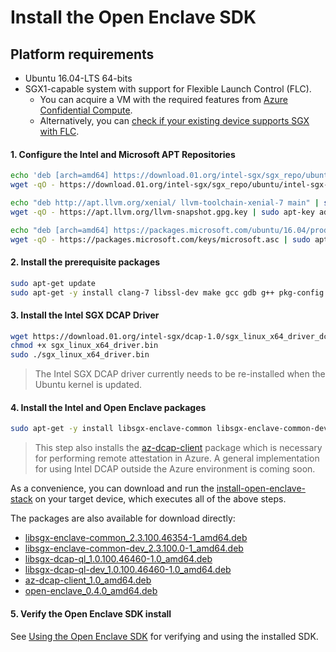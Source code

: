 # Install the Open Enclave SDK

## Platform requirements

- Ubuntu 16.04-LTS 64-bits
- SGX1-capable system with support for Flexible Launch Control (FLC).
    - You can acquire a VM with the required features from [Azure Confidential Compute](https://azure.microsoft.com/en-us/solutions/confidential-compute/).
    - Alternatively, you can [check if your existing device supports SGX with FLC](/docs/GettingStartedDocs/GettingStarted.md#1-determine-the-sgx-support-level-on-your-developmenttarget-system).

#### 1. Configure the Intel and Microsoft APT Repositories
```bash
echo 'deb [arch=amd64] https://download.01.org/intel-sgx/sgx_repo/ubuntu xenial main' | sudo tee /etc/apt/sources.list.d/intel-sgx.list
wget -qO - https://download.01.org/intel-sgx/sgx_repo/ubuntu/intel-sgx-deb.key | sudo apt-key add -

echo "deb http://apt.llvm.org/xenial/ llvm-toolchain-xenial-7 main" | sudo tee /etc/apt/sources.list.d/llvm-toolchain-xenial-7.list
wget -qO - https://apt.llvm.org/llvm-snapshot.gpg.key | sudo apt-key add -

echo "deb [arch=amd64] https://packages.microsoft.com/ubuntu/16.04/prod xenial main" | sudo tee /etc/apt/sources.list.d/msprod.list
wget -qO - https://packages.microsoft.com/keys/microsoft.asc | sudo apt-key add -
```

#### 2. Install the prerequisite packages
```bash
sudo apt-get update
sudo apt-get -y install clang-7 libssl-dev make gcc gdb g++ pkg-config
```

#### 3. Install the Intel SGX DCAP Driver
```bash
wget https://download.01.org/intel-sgx/dcap-1.0/sgx_linux_x64_driver_dcap_36594a7.bin -O sgx_linux_x64_driver.bin
chmod +x sgx_linux_x64_driver.bin
sudo ./sgx_linux_x64_driver.bin
```

> The Intel SGX DCAP driver currently needs to be re-installed when the Ubuntu kernel is updated.

#### 4. Install the Intel and Open Enclave packages
```bash
sudo apt-get -y install libsgx-enclave-common libsgx-enclave-common-dev libsgx-dcap-ql libsgx-dcap-ql-dev az-dcap-client open-enclave
```

> This step also installs the [az-dcap-client](https://github.com/microsoft/azure-dcap-client)
> package which is necessary for performing remote attestation in Azure. A general
> implementation for using Intel DCAP outside the Azure environment is coming soon.

As a convenience, you can download and run the [install-open-enclave-stack](/scripts/install-open-enclave-stack) on your target device, which executes all of the above steps.

The packages are also available for download directly:
- [libsgx-enclave-common_2.3.100.46354-1_amd64.deb](https://download.01.org/intel-sgx/dcap-1.0/SGX_installers/ubuntu16.04/libsgx-enclave-common_2.3.100.46354-1_amd64.deb)
- [libsgx-enclave-common-dev_2.3.100.0-1_amd64.deb](https://download.01.org/intel-sgx/sgx_repo/ubuntu/pool/main/libs/libsgx-enclave-common-dev/libsgx-enclave-common-dev_2.3.100.0-1_amd64.deb)
- [libsgx-dcap-ql_1.0.100.46460-1.0_amd64.deb](https://download.01.org/intel-sgx/dcap-1.0/DCAP_installers/ubuntu16.04/libsgx-dcap-ql_1.0.100.46460-1.0_amd64.deb)
- [libsgx-dcap-ql-dev_1.0.100.46460-1.0_amd64.deb](https://download.01.org/intel-sgx/dcap-1.0/DCAP_installers/ubuntu16.04/libsgx-dcap-ql-dev_1.0.100.46460-1.0_amd64.deb)
- [az-dcap-client_1.0_amd64.deb](https://packages.microsoft.com/repos/microsoft-ubuntu-xenial-prod/pool/main/a/az-dcap-client/az-dcap-client_1.0_amd64.deb)
- [open-enclave_0.4.0_amd64.deb](https://github.com/Microsoft/openenclave/releases/tag/untagged-571afaa1dac7df6fa187)

#### 5. Verify the Open Enclave SDK install

See [Using the Open Enclave SDK](using_oe_sdk.md) for verifying and using the installed SDK.
